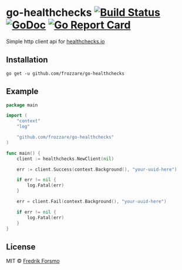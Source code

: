 # go-healthchecks [![Build Status](https://travis-ci.org/frozzare/go-healthchecks.svg?branch=master)](https://travis-ci.org/frozzare/go-healthchecks) [![GoDoc](https://godoc.org/github.com/frozzare/go-healthchecks?status.svg)](http://godoc.org/github.com/frozzare/go-healthchecks) [![Go Report Card](https://goreportcard.com/badge/github.com/frozzare/go-healthchecks)](https://goreportcard.com/report/github.com/frozzare/go-healthchecks)

Simple http client api for [healthchecks.io](https://healthchecks.io)

## Installation

```
go get -u github.com/frozzare/go-healthchecks
```

## Example

```go
package main

import (
	"context"
	"log"

	"github.com/frozzare/go-healthchecks"
)

func main() {
	client := healthchecks.NewClient(nil)

	err := client.Success(context.Background(), "your-uuid-here")

	if err != nil {
		log.Fatal(err)
	}

	err = client.Fail(context.Background(), "your-uuid-here")

	if err != nil {
		log.Fatal(err)
	}
}
```

## License

MIT © [Fredrik Forsmo](https://github.com/frozzare)